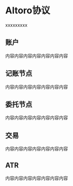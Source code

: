 # Altoro协议
xxxxxxxxx
## 账户
内容内容内容内容内容内容内容
## 记账节点
内容内容内容内容内容内容内容
## 委托节点
内容内容内容内容内容内容内容
## 交易
内容内容内容内容内容内容内容
## ATR
内容内容内容内容内容内容内容 